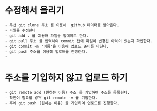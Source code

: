# 수정해서 올리기

    - 우선 git clone 주소 를 이용해  github 데이터를 받아온다.
    - 파일을 수정한다
    - git add . 를 이용해 파일을 업데이트 한다.
    - git pull 주소 를 입력하여 commit 전에 파일이 변경된 이력이 있는지 확인한다. 
    - git commit -m '이름'을 이용해 업로드 준비를 마친다.
    - git push 주소를 이용해 업로드를 진행한다.
    - 
# 주소를 기입하지 않고 업로드 하기
    - git remote add (원하는 이름) 주소 를 기입하여 주소를 등록한다.
    - 확인이 필요할 경우 git remote -v 를 기입한다.
    - 후에 git push (원하는 이름) 을 기입하여 업로드를 진행한다.